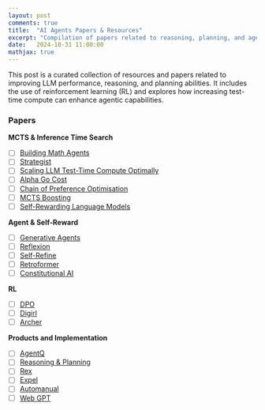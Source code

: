 ```yaml
---
layout: post
comments: true
title:  "AI Agents Papers & Resources"
excerpt: "Compilation of papers related to reasoning, planning, and agentic abilities of LLMs"
date:   2024-10-31 11:00:00
mathjax: true
---
```


<!-- 
<svg width="800" height="200">
	<rect width="800" height="200" style="fill:rgb(98,51,20)" />
	<rect width="20" height="50" x="20" y="100" style="fill:rgb(189,106,53)" />
	<rect width="20" height="50" x="760" y="30" style="fill:rgb(77,175,75)" />
	<rect width="10" height="10" x="400" y="60" style="fill:rgb(225,229,224)" />
</svg>
 -->

This post is a curated collection of resources and papers related to improving LLM performance, reasoning, and planning abilities. It includes the use of reinforcement learning (RL) and explores how increasing test-time compute can enhance agentic capabilities.

### Papers

**MCTS & Inference Time Search**

- [ ] [Building Math Agents](https://www.arxiv.org/pdf/2409.02392)
- [ ] [Strategist](https://arxiv.org/pdf/2408.10635)
- [ ] [Scaling LLM Test-Time Compute Optimally](https://arxiv.org/pdf/2408.03314)
- [ ] [Alpha Go Cost](https://www.yuzeh.com/data/agz-cost.html)
- [ ] [Chain of Preference Optimisation](https://arxiv.org/pdf/2406.09136)
- [ ] [MCTS Boosting](https://arxiv.org/pdf/2405.00451)
- [ ] [Self-Rewarding Language Models](https://arxiv.org/pdf/2401.10020)

**Agent & Self-Reward**

- [ ] [Generative Agents](https://arxiv.org/abs/2304.03442)
- [ ] [Reflexion](https://arxiv.org/abs/2303.1136)
- [ ] [Self-Refine](https://arxiv.org/abs/2303.17651)
- [ ] [Retroformer](https://arxiv.org/pdf/2308.02151)
- [ ] [Constitutional AI](https://arxiv.org/pdf/2212.08073)

**RL**

- [ ] [DPO](https://arxiv.org/pdf/2305.18290)
- [ ] [Digirl](https://arxiv.org/abs/2406.11896)
- [ ] [Archer](https://arxiv.org/abs/2402.19446)

**Products and Implementation**

- [ ] [AgentQ](https://arxiv.org/pdf/2408.07199)
- [ ] [Reasoning & Planning](https://arxiv.org/pdf/2305.14992)
- [ ] [Rex](https://arxiv.org/pdf/2307.08962)
- [ ] [Expel](https://arxiv.org/pdf/2308.10144)
- [ ] [Automanual](https://arxiv.org/pdf/2405.16247)
- [ ] [Web GPT](https://arxiv.org/abs/2112.09332)
